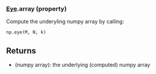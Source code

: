 ### [Eye](Eye.md).array (property)




Compute the underyling numpy array by calling:

```py
np.eye(M, N, k)
```

Returns
---------
* (numpy array): the underlying (computed) numpy array


